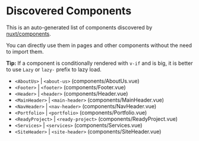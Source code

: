 # Discovered Components

This is an auto-generated list of components discovered by [nuxt/components](https://github.com/nuxt/components).

You can directly use them in pages and other components without the need to import them.

**Tip:** If a component is conditionally rendered with `v-if` and is big, it is better to use `Lazy` or `lazy-` prefix to lazy load.

- `<AboutUs>` | `<about-us>` (components/AboutUs.vue)
- `<Footer>` | `<footer>` (components/Footer.vue)
- `<Header>` | `<header>` (components/Header.vue)
- `<MainHeader>` | `<main-header>` (components/MainHeader.vue)
- `<NavHeader>` | `<nav-header>` (components/NavHeader.vue)
- `<Portfolio>` | `<portfolio>` (components/Portfolio.vue)
- `<ReadyProject>` | `<ready-project>` (components/ReadyProject.vue)
- `<Services>` | `<services>` (components/Services.vue)
- `<SiteHeader>` | `<site-header>` (components/SiteHeader.vue)
